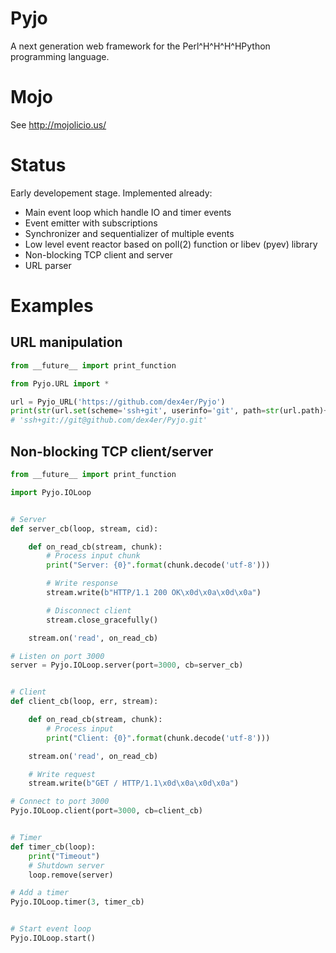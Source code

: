 
Pyjo
====

A next generation web framework for the Perl^H^H^H^HPython programming language.


Mojo
====

See http://mojolicio.us/


Status
======

Early developement stage. Implemented already:

  * Main event loop which handle IO and timer events
  * Event emitter with subscriptions
  * Synchronizer and sequentializer of multiple events
  * Low level event reactor based on poll(2) function or libev (pyev) library
  * Non-blocking TCP client and server
  * URL parser


Examples
========

URL manipulation
----------------

```python
from __future__ import print_function

from Pyjo.URL import *

url = Pyjo_URL('https://github.com/dex4er/Pyjo')
print(str(url.set(scheme='ssh+git', userinfo='git', path=str(url.path)+'.git')))
# 'ssh+git://git@github.com/dex4er/Pyjo.git'
```


Non-blocking TCP client/server
------------------------------

```python
from __future__ import print_function

import Pyjo.IOLoop


# Server
def server_cb(loop, stream, cid):

    def on_read_cb(stream, chunk):
        # Process input chunk
        print("Server: {0}".format(chunk.decode('utf-8')))

        # Write response
        stream.write(b"HTTP/1.1 200 OK\x0d\x0a\x0d\x0a")

        # Disconnect client
        stream.close_gracefully()

    stream.on('read', on_read_cb)

# Listen on port 3000
server = Pyjo.IOLoop.server(port=3000, cb=server_cb)


# Client
def client_cb(loop, err, stream):

    def on_read_cb(stream, chunk):
        # Process input
        print("Client: {0}".format(chunk.decode('utf-8')))

    stream.on('read', on_read_cb)

    # Write request
    stream.write(b"GET / HTTP/1.1\x0d\x0a\x0d\x0a")

# Connect to port 3000
Pyjo.IOLoop.client(port=3000, cb=client_cb)


# Timer
def timer_cb(loop):
    print("Timeout")
    # Shutdown server
    loop.remove(server)

# Add a timer
Pyjo.IOLoop.timer(3, timer_cb)


# Start event loop
Pyjo.IOLoop.start()
```
